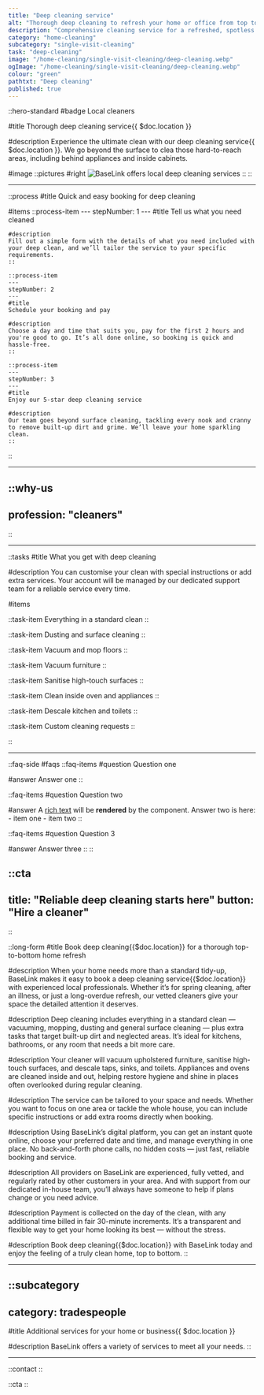 ```yaml
---
title: "Deep cleaning service"
alt: "Thorough deep cleaning to refresh your home or office from top to bottom"
description: "Comprehensive cleaning service for a refreshed, spotless space"
category: "home-cleaning"
subcategory: "single-visit-cleaning"
task: "deep-cleaning"
image: "/home-cleaning/single-visit-cleaning/deep-cleaning.webp"
ogImage: "/home-cleaning/single-visit-cleaning/deep-cleaning.webp"
colour: "green"
pathtxt: "Deep cleaning"
published: true
---
```


::hero-standard
#badge
Local cleaners

#title
Thorough deep cleaning service{{ $doc.location }}

#description
Experience the ultimate clean with our deep cleaning service{{ $doc.location }}. We go beyond the surface to clea those hard-to-reach areas, including behind appliances and inside cabinets.

#image
    ::pictures
    #right
    ![BaseLink offers local deep cleaning services](/home-cleaning/single-visit-cleaning/deep-cleaning.webp)
    ::
::

---

::process
#title
Quick and easy booking for deep cleaning

#items
    ::process-item
    ---
    stepNumber: 1
    ---
    #title
    Tell us what you need cleaned

    #description
    Fill out a simple form with the details of what you need included with your deep clean, and we’ll tailor the service to your specific requirements.
    ::
    
    ::process-item
    ---
    stepNumber: 2
    ---
    #title
    Schedule your booking and pay

    #description
    Choose a day and time that suits you, pay for the first 2 hours and you're good to go. It’s all done online, so booking is quick and hassle-free.
    ::

    ::process-item
    ---
    stepNumber: 3
    ---
    #title
    Enjoy our 5-star deep cleaning service

    #description
    Our team goes beyond surface cleaning, tackling every nook and cranny to remove built-up dirt and grime. We’ll leave your home sparkling clean.
    ::
::

---

::why-us
---
profession: "cleaners"
---
::

---

::tasks
#title
What you get with deep cleaning

#description
You can customise your clean with special instructions or add extra services. Your account will be managed by our dedicated support team for a reliable service every time.

#items

  ::task-item
  Everything in a standard clean
  ::

  ::task-item
  Dusting and surface cleaning
  ::

  ::task-item
  Vacuum and mop floors
  ::

  ::task-item
  Vacuum furniture
  ::

  ::task-item
  Sanitise high-touch surfaces
  ::
  
  ::task-item
  Clean inside oven and appliances
  ::

  ::task-item
  Descale kitchen and toilets
  ::

  ::task-item
  Custom cleaning requests
  ::


::

---

::faq-side
#faqs
  ::faq-items
  #question
  Question one

  #answer
  Answer one
  ::

  ::faq-items
  #question
  Question two

  #answer
  A [rich text](/services/commercial-cleaning) will be **rendered** by the component.
  Answer two is here:
    - item one
    - item two
  ::

  ::faq-items
  #question
  Question 3

  #answer
  Answer three
  ::
::

::cta
---
title: "Reliable deep cleaning starts here"
button: "Hire a cleaner"
---
::

::long-form
#title
Book deep cleaning{{$doc.location}} for a thorough top-to-bottom home refresh

#description
When your home needs more than a standard tidy-up, BaseLink makes it easy to book a deep cleaning service{{$doc.location}} with experienced local professionals. Whether it’s for spring cleaning, after an illness, or just a long-overdue refresh, our vetted cleaners give your space the detailed attention it deserves.

#description
Deep cleaning includes everything in a standard clean — vacuuming, mopping, dusting and general surface cleaning — plus extra tasks that target built-up dirt and neglected areas. It’s ideal for kitchens, bathrooms, or any room that needs a bit more care.

#description
Your cleaner will vacuum upholstered furniture, sanitise high-touch surfaces, and descale taps, sinks, and toilets. Appliances and ovens are cleaned inside and out, helping restore hygiene and shine in places often overlooked during regular cleaning.

#description
The service can be tailored to your space and needs. Whether you want to focus on one area or tackle the whole house, you can include specific instructions or add extra rooms directly when booking.

#description
Using BaseLink’s digital platform, you can get an instant quote online, choose your preferred date and time, and manage everything in one place. No back-and-forth phone calls, no hidden costs — just fast, reliable booking and service.

#description
All providers on BaseLink are experienced, fully vetted, and regularly rated by other customers in your area. And with support from our dedicated in-house team, you’ll always have someone to help if plans change or you need advice.

#description
Payment is collected on the day of the clean, with any additional time billed in fair 30-minute increments. It’s a transparent and flexible way to get your home looking its best — without the stress.

#description
Book deep cleaning{{$doc.location}} with BaseLink today and enjoy the feeling of a truly clean home, top to bottom.
::

---

::subcategory
---
category: tradespeople
---
#title
Additional services for your home or business{{ $doc.location }}

#description
BaseLink offers a variety of services to meet all your needs.
::

---

::contact
::

::cta
::